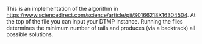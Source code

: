 This is an implementation of the algorithm in https://www.sciencedirect.com/science/article/pii/S0166218X16304504. At the top of the file you can input your DTMP instance. Running the files determines the minimum number of rails and produces (via a backtrack) all possible solutions.
